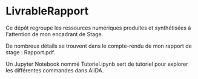 # LivrableRapport

Ce dépôt regroupe les ressources numériques produites et synthétisées à l'attention de mon encadrant de Stage. 

De nombreux détails se trouvent dans le compte-rendu de mon rapport de stage : Rapport.pdf.

Un Jupyter Notebook nommé Tutoriel.ipynb sert de tutoriel pour explorer les différentes commandes dans AiiDA.